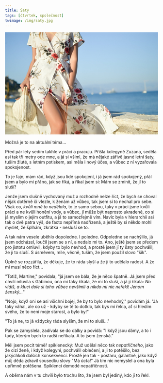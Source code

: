 ```yaml
---
title: Šaty
tags: [čtvrtek, společnost]
twimage: /img/saty.jpg
---
```


![cover](/img/saty.jpg)

Možná je to na aktuální téma...

Před pár lety sedím takhle v práci a pracuju. Přišla kolegyně Zuzana, seděla asi tak tři metry ode mne, a já si všiml, že má nějaké zářivě jasné letní šaty, tuším žluté, s letním potiskem, asi měla i nový účes, a vůbec z ní vyzařovala spokojenost. 

To je fajn, mám rád, když jsou lidé spokojení, i já jsem rád spokojený, přál jsem a bylo mi přáno, jak se říká, a říkal jsem si: Mám se zmínit, že jí to sluší?

Jenže jsem slušně vychovaný muž a rozhodně nelze říct, že bych se choval nějak dotěrně či vlezle, k ženám už vůbec, tak jsem si to nechal pro sebe. Však co, _kvůli mně to nedělala_, to je samo sebou, taky v práci jsme kvůli práci a ne kvůli honění vody, a vůbec, jí může být naprosto ukradené, co si já myslím o jejím outfitu, a já to samozřejmě vím. Navíc byla v hierarchii asi tak o dvě patra výš, de facto nepřímá nadřízená, a ještě by si někdo mohl myslet, že šplhám, zkrátka - nesluší se to.

A tak nám vesele uběhlo dopoledne. I poledne. Odpoledne se nachýlilo, já jsem odcházel, loučil jsem se s ní, a nedalo mi to. Ano, ještě jsem se předem pro jistotu omluvil, kdyby to bylo nevhod, a prostě jsem jí ty šaty pochválil, že jí to sluší. S úsměvem, mile, věcně, tuším, že jsem použil slovo "šik".

Úplně se rozzářila, že děkuje, že to ráda slyší a že jí to udělalo radost. A že mi musí něco říct...

"Totiž, Martine," povídala, "já jsem se bála, že je něco špatně. Já jsem před chvílí mluvila s Gábinou, ona mi taky říkala, že mi to sluší, a já jí říkala: _No vidíš, a kluci dole si toho vůbec nevšimli a nikdo mi nic neřekl! Jenom ženský..._"

"Nojo, když oni se asi všichni bojej, že by to bylo nevhodný," povídám já. "Já taky váhal, ale co už - kdyby se tě to dotklo, tak bys mi řekla, ať si hledím svého, že to není moje starost, a bylo by!"

"To já ne, to já vždycky ráda slyším, že mi to sluší..." 

Pak se zamyslela, zadívala se do dálky a povídá: "I když jsou dámy, a to i tady, kterým bych to radši neříkala. A to jsem ženská."

Měl jsem pocit téměř spiklenecký: Muž udělal něco tak _nepatřičného_, jako že cizí ženě, i když kolegyni, pochválil oblečení, a ji to potěšilo, bez jakýchkoli dalších konsekvencí. Prostě jen tak - postaru, galantně, jako když můj děda zdravil sousedku slovy "Má úcta!" Já tím nic nemyslel a ona byla upřímně potěšena. Spiklenci demodé nepatřičnosti.

A oběma nám v tu chvíli bylo trochu líto, že jsem byl jediný, kdo jí to řekl.